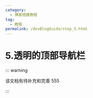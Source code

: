 ```yaml
---
category:
  - 博客搭建教程
tag:
  - 教程
permalink: /devBlogGuide/step_5.html
---
```


# 5.透明的顶部导航栏

::: warning

该文档有待补充和完善 555

:::

